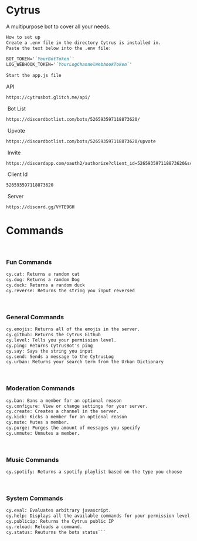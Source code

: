 # Cytrus
A multipurpose bot to cover all your needs.
```markdown
How to set up
Create a .env file in the directory Cytrus is installed in.  
Paste the text below into the .env file:  
  
BOT_TOKEN='`YourBotToken`'  
LOG_WEBHOOK_TOKEN='`YourLogChannelWebhookToken`'  
  
Start the app.js file  
 ```
API
```markdown
https://cytrusbot.glitch.me/api/
```
​
Bot List
```markdown
https://discordbotlist.com/bots/526593597118873620/
```
​
Upvote
```markdown
https://discordbotlist.com/bots/526593597118873620/upvote
```
​
Invite
```markdown
https://discordapp.com/oauth2/authorize?client_id=526593597118873620&scope=bot&permissions=8
```
​
Client Id
```markdown
526593597118873620
```
​
Server
```markdown
https://discord.gg/VfTE9GH
```


# Commands
​
### Fun Commands
```markdown
cy.cat: Returns a random cat
cy.dog: Returns a random Dog
cy.duck: Returns a random duck
cy.reverse: Returns the string you input reversed
```
​
### General Commands
```markdown
cy.emojis: Returns all of the emojis in the server.
cy.github: Returns the Cytrus Github
cy.level: Tells you your permission level.
cy.ping: Returns CytrusBot's ping
cy.say: Says the string you input
cy.send: Sends a message to the CytrusLog
cy.urban: Returns your search term from the Urban Dictionary
```
​
### Moderation Commands
```markdown
cy.ban: Bans a member for an optional reason
cy.configure: View or change settings for your server.
cy.create: Creates a channel in the server.
cy.kick: Kicks a member for an optional reason
cy.mute: Mutes a member.
cy.purge: Purges the amount of messages you specify
cy.unmute: Unmutes a member.
```
​
### Music Commands
```markdown
cy.spotify: Returns a spotify playlist based on the type you choose
```
​
### System Commands
```markdown
cy.eval: Evaluates arbitrary javascript.
cy.help: Displays all the available commands for your permission level.
cy.publicip: Returns the Cytrus public IP
cy.reload: Reloads a command.
cy.status: Reuturns the bots status```
